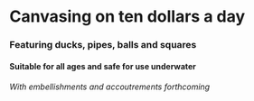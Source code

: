 # Canvasing on ten dollars a day #

### Featuring ducks, pipes, balls and squares ###

#### Suitable for all ages and safe for use underwater ####

###### With embellishments and accoutrements forthcoming ######

